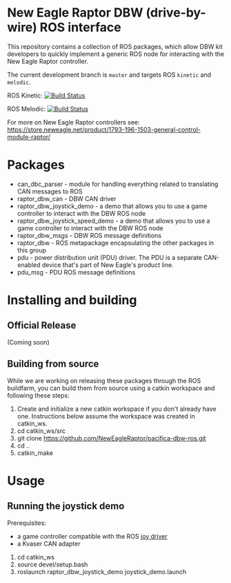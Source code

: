 # New Eagle Raptor DBW (drive-by-wire) ROS interface

This repository contains a collection of ROS packages, which allow DBW kit developers to quickly implement a generic ROS node for interacting with the New Eagle Raptor controller.

The current development branch is `master` and targets ROS `kinetic` and `melodic`.

ROS Kinetic: [![Build Status](http://build.ros.org/buildStatus/icon?job=Kdoc__pacifica_dbw_ros__ubuntu_xenial_amd64)](http://build.ros.org/job/Kdoc__pacifica_dbw_ros__ubuntu_xenial_amd64/)

ROS Melodic: [![Build Status](http://build.ros.org/buildStatus/icon?job=Kdoc__pacifica_dbw_ros__ubuntu_xenial_amd64)](http://build.ros.org/job/Kdoc__pacifica_dbw_ros__ubuntu_xenial_amd64/)

For more on New Eagle Raptor controllers see: https://store.neweagle.net/product/1793-196-1503-general-control-module-raptor/ 

# Packages

* can_dbc_parser - module for handling everything related to translating CAN messages to ROS
* raptor_dbw_can - DBW CAN driver
* raptor_dbw_joystick_demo - a demo that allows you to use a game controller to interact with the DBW ROS node 
* raptor_dbw_joystick_speed_demo - a demo that allows you to use a game controller to interact with the DBW ROS node 
* raptor_dbw_msgs - DBW ROS message definitions
* raptor_dbw - ROS metapackage encapsulating the other packages in this group
* pdu - power distribution unit (PDU) driver. The PDU is a separate CAN-enabled device that's part of New Eagle's product line.
* pdu_msg - PDU ROS message definitions

# Installing and building
## Official Release
(Coming soon)

## Building from source
While we are working on releasing these packages through the ROS buildfarm, you can build them from source using a catkin workspace and following these steps:

1. Create and initialize a new catkin workspace if you don't already have one. Instructions below assume the workspace was created in catkin_ws.
2. cd catkin_ws/src
3. git clone https://github.com/NewEagleRaptor/pacifica-dbw-ros.git
4. cd ..
5. catkin_make

# Usage

## Running the joystick demo

Prerequisites:
* a game controller compatible with the ROS [joy driver](http://wiki.ros.org/joy)
* a Kvaser CAN adapter

1. cd catkin_ws
2. source devel/setup.bash
3. roslaunch raptor_dbw_joystick_demo joystick_demo.launch
